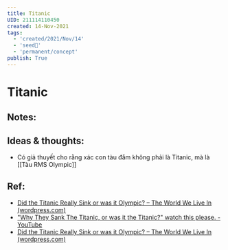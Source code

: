 ```yaml
---
title: Titanic
UID: 211114110450
created: 14-Nov-2021
tags:
  - 'created/2021/Nov/14'
  - 'seed🥜'
  - 'permanent/concept'
publish: True
---
```

# Titanic

## Notes:


## Ideas & thoughts:
- Có giả thuyết cho rằng xác con tàu đắm không phải là Titanic, mà là [[Tàu RMS Olympic]]

## Ref:
- [Did the Titanic Really Sink or was it Olympic? – The World We Live In (wordpress.com)](https://luis46pr.wordpress.com/2020/07/01/did-the-titanic-really-sink-or-was-it-olympic/)
- ["Why They Sank The Titanic, or was it the Titanic?" watch this please. - YouTube](https://www.youtube.com/watch?v=33YjmU4vDlg)
- [Did the Titanic Really Sink or was it Olympic? – The World We Live In (wordpress.com)](https://luis46pr.wordpress.com/2020/07/01/did-the-titanic-really-sink-or-was-it-olympic/)